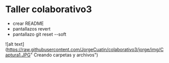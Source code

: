 # Taller colaborativo3

* crear README 
* pantallazos revert
* pantallazo git reset --soft

![alt text](https://raw.githubusercontent.com/JorgeCuatin/colaborativo3/jorge/img/Captura1.JPG" Creando carpetas y archivos")